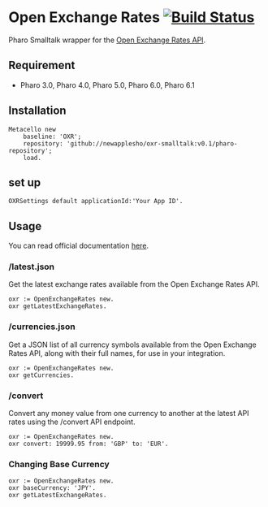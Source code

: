 # Open Exchange Rates [![Build Status](https://travis-ci.org/newapplesho/oxr-smalltalk.svg?branch=master)](https://travis-ci.org/newapplesho/oxr-smalltalk)
Pharo Smalltalk wrapper for the [Open Exchange Rates API](https://openexchangerates.org).

## Requirement
  - Pharo 3.0, Pharo 4.0, Pharo 5.0, Pharo 6.0, Pharo 6.1

## Installation

```smalltalk
Metacello new
    baseline: 'OXR';
    repository: 'github://newapplesho/oxr-smalltalk:v0.1/pharo-repository';
    load.
```

## set up

```smalltalk
OXRSettings default applicationId:'Your App ID'.
```

## Usage

You can read official documentation [here](https://oxr.readme.io/docs).

### /latest.json
Get the latest exchange rates available from the Open Exchange Rates API.

```smalltalk
oxr := OpenExchangeRates new.
oxr getLatestExchangeRates.
```

### /currencies.json

Get a JSON list of all currency symbols available from the Open Exchange Rates API, along with their full names, for use in your integration.

```smalltalk
oxr := OpenExchangeRates new.
oxr getCurrencies.
```

### /convert

Convert any money value from one currency to another at the latest API rates using the /convert API endpoint.

```smalltalk
oxr := OpenExchangeRates new.
oxr convert: 19999.95 from: 'GBP' to: 'EUR'.
```

### Changing Base Currency

```smalltalk
oxr := OpenExchangeRates new.
oxr baseCurrency: 'JPY'.
oxr getLatestExchangeRates.
```
